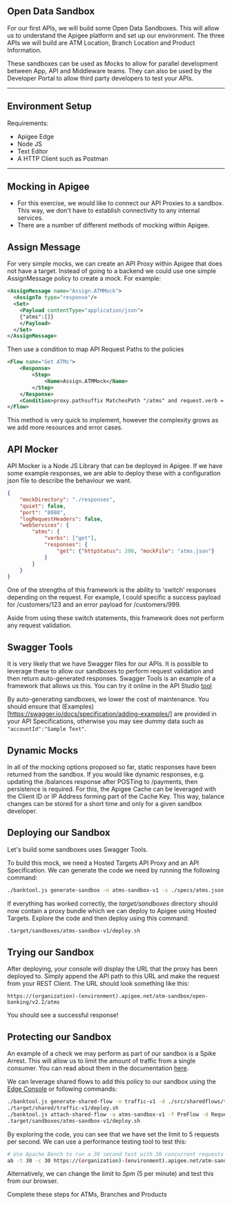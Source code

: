 Open Data Sandbox
---

For our first APIs, we will build some Open Data Sandboxes. This will allow us to understand the Apigee platform and set up our environment. The three APIs we will build are ATM Location, Branch Location and Product Information. 

These sandboxes can be used as Mocks to allow for parallel development between App, API and Middleware teams. They can also be used by the Developer Portal to allow third party developers to test your APIs.

---

Environment Setup
---

Requirements:
- Apigee Edge
- Node JS
- Text Editor
- A HTTP Client such as Postman

---

Mocking in Apigee
---

- For this exercise, we would like to connect our API Proxies to a sandbox. This way, we don't have to establish connectivity to any internal services.
- There are a number of different methods of mocking within Apigee.

## Assign Message

For very simple mocks, we can create an API Proxy within Apigee that does not have a target. Instead of going to a backend we could use one simple AssignMessage policy to create a mock. For example:

```xml 
<AssignMessage name="Assign.ATMMock">
  <AssignTo type="response"/>
  <Set>
  	<Payload contentType="application/json">
	{"atms":[]}
	</Payload>
  </Set>
</AssignMessage>
```

Then use a condition to map API Request Paths to the policies

```xml
<Flow name="Get ATMs">
	<Response>
		<Step>
			<Name>Assign.ATMMock</Name>
		</Step>
	</Response>
	<Condition>proxy.pathsuffix MatchesPath "/atms" and request.verb = "GET"</Condition>
</Flow>
```

This method is very quick to implement, however the complexity grows as we add more resources and error cases.

## API Mocker

API Mocker is a Node JS Library that can be deployed in Apigee. If we have some example responses, we are able to deploy these with a configuration json file to describe the behaviour we want. 

```json
{
    "mockDirectory": "./responses",
    "quiet": false,
    "port": "8080",
    "logRequestHeaders": false,
    "webServices": {
        "atms": {
            "verbs": ["get"],
            "responses": {
                "get": {"httpStatus": 200, "mockFile": "atms.json"}
            }
        }
    }
}
```

One of the strengths of this framework is the ability to 'switch' responses depending on the request. For example, I could specific a success payload for /customers/123 and an error payload for /customers/999. 

Aside from using these switch statements, this framework does not perform any request validation. 

## Swagger Tools

It is very likely that we have Swagger files for our APIs. It is possible to leverage these to allow our sandboxes to perform request validation and then return auto-generated responses. Swagger Tools is an example of a framework that allows us this. You can try it online in the API Studio [tool](http://apistudio.io)

By auto-generating sandboxes, we lower the cost of maintenance. You should ensure that (Examples)[https://swagger.io/docs/specification/adding-examples/] are provided in your API Specifications, otherwise you may see dummy data such as `"accountId":"Sample Text"`.

## Dynamic Mocks

In all of the mocking options proposed so far, static responses have been returned from the sandbox. If you would like dynamic responses, e.g. updating the /balances response after POSTing to /payments, then persistence is required. For this, the Apigee Cache can be leveraged with the Client ID or IP Address forming part of the Cache Key. This way, balance changes can be stored for a short time and only for a given sandbox developer.

Deploying our Sandbox
---

Let's build some sandboxes uses Swagger Tools.

To build this mock, we need a Hosted Targets API Proxy and an API Specification. We can generate the code we need by running the following command:

```bash
./banktool.js generate-sandbox -n atms-sandbox-v1 -s ./specs/atms.json -b /atm-sandbox
```

If everything has worked correctly, the _target/sandboxes_ directory should now contain a proxy bundle which we can deploy to Apigee using Hosted Targets. Explore the code and then deploy using this command:

```bash
.target/sandboxes/atms-sandbox-v1/deploy.sh
```

Trying our Sandbox
---

After deploying, your console will display the URL that the proxy has been deployed to. Simply append the API path to this URL and make the request from your REST Client. The URL should look something like this:

```
https://(organization)-(environment).apigee.net/atm-sandbox/open-banking/v2.2/atms
```

You should see a successful response!

Protecting our Sandbox
---

An example of a check we may perform as part of our sandbox is a Spike Arrest. This will allow us to limit the amount of traffic from a single consumer. You can read about them in the documentation [here](https://docs.apigee.com/api-platform/reference/policies/spike-arrest-policy).

We can leverage shared flows to add this policy to our sandbox using the [Edge Console](https://docs.apigee.com/api-platform/fundamentals/shared-flows) or following commands:

```bash
./banktool.js generate-shared-flow -n traffic-v1 -d ./src/sharedflows/traffic-mgmt-v1
./target/shared/traffic-v1/deploy.sh
./banktool.js attach-shared-flow -a atms-sandbox-v1 -f PreFlow -d Request -s traffic-v1 -n traffic-v1
.target/sandboxes/atms-sandbox-v1/deploy.sh
```

By exploring the code, you can see that we have set the limit to 5 requests per second. We can use a performance testing tool to test this:

```bash
# Use Apache Bench to run a 30 second test with 30 concurrent requests
ab -t 30 -c 30 https://(organization)-(environment).apigee.net/atm-sandbox/open-banking/v2.2/atms
```
Alternatively, we can change the limit to _5pm_ (5 per minute) and test this from our browser.

Complete these steps for ATMs, Branches and Products
